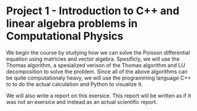 # Project 1 - Introduction to C++ and linear algebra problems in Computational Physics

We begin the course by studying how we can solve the Poisson differential equation using matricies and vector algebra. Spesificly, we will use the Thomas algorithm, a spesialized verison of the Thomas algorithm and LU decomposition to solve the problem. Since all of the above algorithms can be quite computationaly heavy, we will use the programming language C++ to to do the actual calculation and Python to visualize it. 

We will also write a report on this exersice. This report will be written as if it was not an exersice and instead as an actual scientific report.
